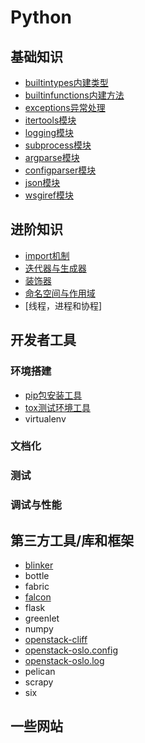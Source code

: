 # Python

## 基础知识

* [builtintypes内建类型](base/builtintypes.md)
* [builtinfunctions内建方法](base/builtinfunctions.md)
* [exceptions异常处理](base/exceptions.md)
* [itertools模块](base/itertools.md)
* [logging模块](base/logging.md)
* [subprocess模块](base/subprocess.md)
* [argparse模块](base/argsparse.md)
* [configparser模块](base/configparser.md)
* [json模块](base/json.md)
* [wsgiref模块](base/wsgiref.md)

## 进阶知识

* [import机制](advanced/import.md)
* [迭代器与生成器](advanced/iterator.md)
* [装饰器](advanced/decorator.md)
* [命名空间与作用域](http://python.jobbole.com/81367/)
* [线程，进程和协程]

## 开发者工具

### 环境搭建

* [pip包安装工具](tools/pip.md)
* [tox测试环境工具](tools/tox.md)
* virtualenv

### 文档化

### 测试

### 调试与性能

## 第三方工具/库和框架

* [blinker](modules/blinker.md)
* bottle
* fabric
* [falcon](modules/falcon.md)
* flask
* greenlet
* numpy
* [openstack-cliff](modules/cliff.md)
* [openstack-oslo.config](modules/oslo.config.md)
* [openstack-oslo.log](modules/oslo.log.md)
* pelican
* scrapy
* six

## 一些网站




